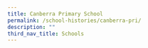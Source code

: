```yaml
---
title: Canberra Primary School
permalink: /school-histories/canberra-pri/
description: ""
third_nav_title: Schools
---
```


